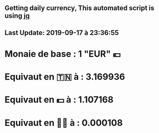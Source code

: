 ## Getting daily currency, This automated script is using [jq](https://stedolan.github.io/jq/)
## Last Update:  2019-09-17 à 23:36:55
 # Monaie de base : 1 "EUR" 💶 
 # Equivaut en 🇹🇳 à :  3.169936 
 # Equivaut en 💵 à : 1.107168
 # Equivaut en 🐱‍💻 à :  0.000108
